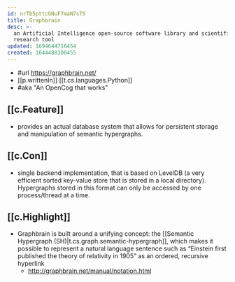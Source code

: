 ```yaml
---
id: nrTb5pttcGNuF7maN7sTS
title: Graphbrain
desc: >-
  an Artificial Intelligence open-source software library and scientific
  research tool
updated: 1694644716454
created: 1644488300455
---
```


- #url https://graphbrain.net/
- [[p.writtenIn]] [[t.cs.languages.Python]]
- #aka "An OpenCog that works"

## [[c.Feature]]

- provides an actual database system that allows for persistent storage and manipulation of semantic hypergraphs.

## [[c.Con]]

- single backend implementation, that is based on LevelDB (a very efficient sorted key-value store that is stored in a local directory). Hypergraphs stored in this format can only be accessed by one process/thread at a time.

## [[c.Highlight]]

- Graphbrain is built around a unifying concept: the [[Semantic Hypergraph (SH)|t.cs.graph.semantic-hypergraph]], which makes it possible to represent a natural language sentence such as “Einstein first published the theory of relativity in 1905” as an ordered, recursive hyperlink
  - http://graphbrain.net/manual/notation.html 
